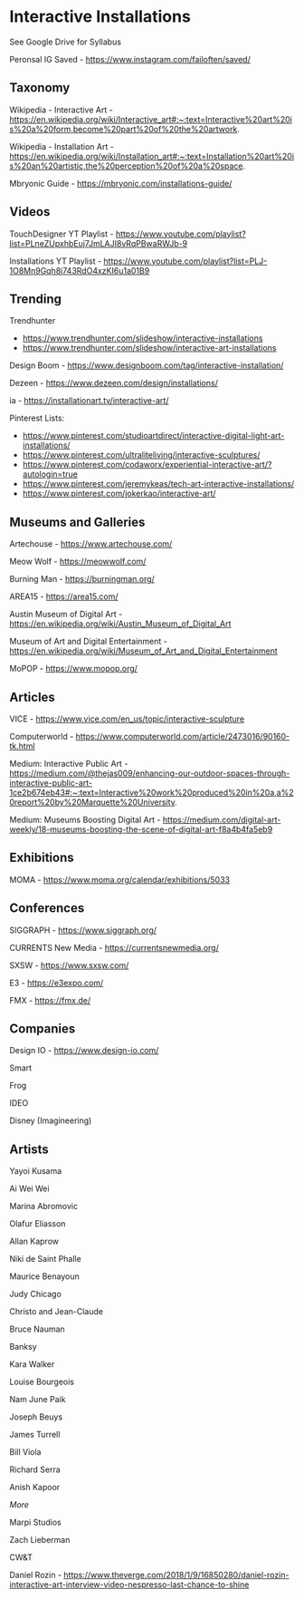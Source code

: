 # Interactive Installations

See Google Drive for Syllabus

Peronsal IG Saved - https://www.instagram.com/failoften/saved/


## Taxonomy

Wikipedia - Interactive Art - https://en.wikipedia.org/wiki/Interactive_art#:~:text=Interactive%20art%20is%20a%20form,become%20part%20of%20the%20artwork.

Wikipedia - Installation Art - https://en.wikipedia.org/wiki/Installation_art#:~:text=Installation%20art%20is%20an%20artistic,the%20perception%20of%20a%20space.

Mbryonic Guide - https://mbryonic.com/installations-guide/


## Videos

TouchDesigner YT Playlist - https://www.youtube.com/playlist?list=PLneZUpxhbEuj7JmLAJI8vRqPBwaRWJb-9

Installations YT Playlist - https://www.youtube.com/playlist?list=PLJ-1O8Mn9Gqh8j743RdO4xzKI6u1a01B9



## Trending

Trendhunter 
- https://www.trendhunter.com/slideshow/interactive-installations
- https://www.trendhunter.com/slideshow/interactive-art-installations

Design Boom - https://www.designboom.com/tag/interactive-installation/

Dezeen - https://www.dezeen.com/design/installations/

ia - https://installationart.tv/interactive-art/

Pinterest Lists:
- https://www.pinterest.com/studioartdirect/interactive-digital-light-art-installations/
- https://www.pinterest.com/ultraliteliving/interactive-sculptures/
- https://www.pinterest.com/codaworx/experiential-interactive-art/?autologin=true
- https://www.pinterest.com/jeremykeas/tech-art-interactive-installations/
- https://www.pinterest.com/jokerkao/interactive-art/



## Museums and Galleries

Artechouse - https://www.artechouse.com/

Meow Wolf - https://meowwolf.com/

Burning Man - https://burningman.org/

AREA15 - https://area15.com/

Austin Museum of Digital Art - https://en.wikipedia.org/wiki/Austin_Museum_of_Digital_Art

Museum of Art and Digital Entertainment - https://en.wikipedia.org/wiki/Museum_of_Art_and_Digital_Entertainment

MoPOP - https://www.mopop.org/


## Articles

VICE - https://www.vice.com/en_us/topic/interactive-sculpture

Computerworld - https://www.computerworld.com/article/2473016/90160-tk.html

Medium: Interactive Public Art - https://medium.com/@thejas009/enhancing-our-outdoor-spaces-through-interactive-public-art-1ce2b674eb43#:~:text=Interactive%20work%20produced%20in%20a,a%20report%20by%20Marquette%20University.

Medium: Museums Boosting Digital Art - https://medium.com/digital-art-weekly/18-museums-boosting-the-scene-of-digital-art-f8a4b4fa5eb9


## Exhibitions

MOMA - https://www.moma.org/calendar/exhibitions/5033


## Conferences

SIGGRAPH - https://www.siggraph.org/

CURRENTS New Media - https://currentsnewmedia.org/

SXSW - https://www.sxsw.com/

E3 - https://e3expo.com/

FMX - https://fmx.de/



## Companies

Design IO - https://www.design-io.com/

Smart

Frog

IDEO

Disney (Imagineering)



## Artists

Yayoi Kusama

Ai Wei Wei

Marina Abromovic

Olafur Eliasson

Allan Kaprow

Niki de Saint Phalle

Maurice Benayoun

Judy Chicago

Christo and Jean-Claude

Bruce Nauman

Banksy

Kara Walker

Louise Bourgeois

Nam June Paik

Joseph Beuys

James Turrell

Bill Viola

Richard Serra

Anish Kapoor


*More*

Marpi Studios

Zach Lieberman

CW&T

Daniel Rozin - https://www.theverge.com/2018/1/9/16850280/daniel-rozin-interactive-art-interview-video-nespresso-last-chance-to-shine

